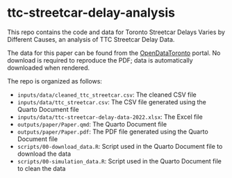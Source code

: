 # ttc-streetcar-delay-analysis

This repo contains the code and data for Toronto Streetcar Delays Varies by Different Causes, an analysis of TTC Streetcar Delay Data.

The data for this paper can be found from the [OpenDataToronto](https://open.toronto.ca/dataset/ttc-streetcar-delay-data/) portal. No download is required to reproduce the PDF; data is automatically downloaded when rendered.

The repo is organized as follows:

- `inputs/data/cleaned_ttc_streetcar.csv`: The cleaned CSV file
- `inputs/data/ttc_streetcar.csv`: The CSV file generated using the Quarto Document file
- `inputs/data/ttc-streetcar-delay-data-2022.xlsx`: The Excel file
- `outputs/paper/Paper.qmd`: The Quarto Document file
- `outputs/paper/Paper.pdf`: The PDF file generated using the Quarto Document file
- `scripts/00-download_data.R`: Script used in the Quarto Document file to download the data
- `scripts/00-simulation_data.R`: Script used in the Quarto Document file to clean the data